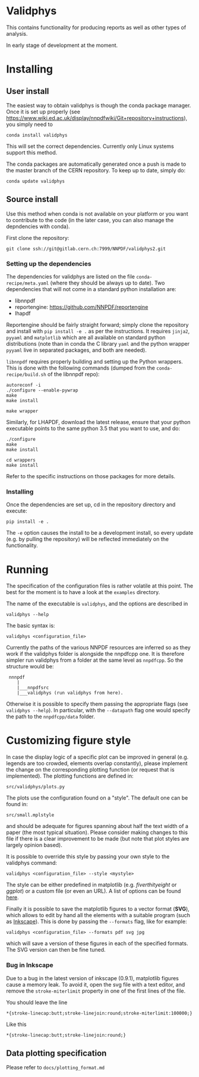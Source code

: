 Validphys
=========

This contains functionality for producing reports as well as other
types of analysis.

In early stage of development at the moment.


Installing
==========

User install
------------

The easiest way to obtain validphys is though the conda package
manager. Once it is set up properly (see
<https://www.wiki.ed.ac.uk/display/nnpdfwiki/Git+repository+instructions>),
you simply need to

```` 
conda install validphys 
````

This will set the correct dependencies. 
Currently only Linux systems support this method. 

The conda packages are automatically generated
once a push is made to the master branch of the CERN repository. To
keep up to date, simply do:

````
conda update validphys
````

Source install
--------------

Use this method when conda is not available on your platform or you
want to contribute to the code (in the later case, you can also manage
the depndencies with conda).

First clone the repository:

````
git clone ssh://git@gitlab.cern.ch:7999/NNPDF/validphys2.git
````

### Setting up the dependencies

The dependencies for validphys are listed on the file
`conda-recipe/meta.yaml` (where they should be always up to date). Two
dependencies that will not come in a standard python installation are:

 - libnnpdf
 - reportengine: <https://github.com/NNPDF/reportengine>
 - lhapdf
	 
Reportengine
should be fairly straight forward; simply clone the repository and
install with `pip install -e .` as per the instructions. It requires
`jinja2`, `pyyaml` and `matplotlib` which are all available on standard
python distributions (note than in conda the C library `yaml` and the
python wrapper `pyyaml` live in separated packages, and both are
needed).

`libnnpdf` requires properly
building and setting up the Python wrappers. This is done with the
following commands (dumped from the `conda-recipe/build.sh` of the
libnnpdf repo):

````
autoreconf -i
./configure --enable-pywrap
make
make install

make wrapper
````
Similarly, for LHAPDF, download the latest release, ensure that your
python executable points to the same python 3.5 that you want to use,
and do:

````
./configure
make
make install

cd wrappers
make install
````

Refer to the specific instructions on those packages for more details.

### Installing

Once the dependencies are set up, cd in the repository directory and
 execute: 

````
pip install -e .
````

The `-e` option causes the install to be a development install, so
every update (e.g. by pulling the repository) will be reflected
immediately on the functionality.


Running
=======

The specification of the configuration files is rather volatile at
this point. The best for the moment is to have a look at the
`examples` directory.

The name of the executable is `validphys`, and the options are
described in

````
validphys --help
````

The basic syntax is:

````
validphys <configuration_file>
````

Currently the paths of the various NNPDF resources are inferred so as
they work if the validphys folder is alongside the nnpdfcpp one.
It is therefore simpler run validphys from
a folder at the same level as `nnpdfcpp`. So the structure would be:

````
 nnnpdf
    |
    |___nnpdfsrc
    |___validphys (run validphys from here).
````

Otherwise it is possible to specify them passing the appropriate flags
(see `validphys --help`). In particular, with the `--datapath` flag
one would specify the path to the `nnpdfcpp/data` folder. 

Customizing figure style
========================

In case the display logic of a specific plot can be improved in general
(e.g. legends are too crowded, elements overlap constantly),
please implement the change on the corresponding plotting function (or
request that is implemented). The plotting functions are defined in:

````
src/validphys/plots.py

````

The plots use the configuration found on a "style". The default one
can be found in:

````
src/small.mplstyle
````

and should be adequate for figures spanning about  half the text width
of a paper (the most typical situation). Please consider making
changes to this file if there is a clear improvement to be made (but
note that plot styles are largely opinion based).

It is possible to override this style by passing your own style to the
validphys command:

````
validphys <configuration_file> --style <mystyle>
````

The style can be either predefined in matplotlib (e.g.
*fiverthityeight* or *ggplot*) or a custom file (or even an URL). A list of
options can be found
[here](http://matplotlib.org/users/customizing.html).

Finally it is possible to save the matplotlib figures to a vector
format (**SVG**), which allows to edit by hand all the elements with
a suitable program (such as [Inkscape](https://inkscape.org/en/)).
This is done by passing the `--formats` flag, like for example:

````
validphys <configuration_file> --formats pdf svg jpg
````

which will save a version of these figures in each of the specified
formats. The SVG version can then be fine tuned.

### Bug in Inkscape

Due to a bug in the latest version of inkscape (0.9.1), matplotlib figures
cause a memory leak. To avoid it, open the svg file with a text
editor, and remove the `stroke-miterlimit` property in one of the
first lines of the file.

You should leave the line

````
*{stroke-linecap:butt;stroke-linejoin:round;stroke-miterlimit:100000;}
````

Like this

````
*{stroke-linecap:butt;stroke-linejoin:round;}
````

Data plotting specification
---------------------------

Please refer to `docs/plotting_format.md`
